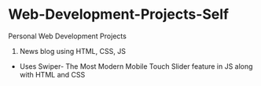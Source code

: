 # Web-Development-Projects-Self

Personal Web Development Projects
<br>
1) News blog using HTML, CSS, JS
  - Uses Swiper- The Most Modern Mobile Touch Slider feature in JS along with HTML and CSS
